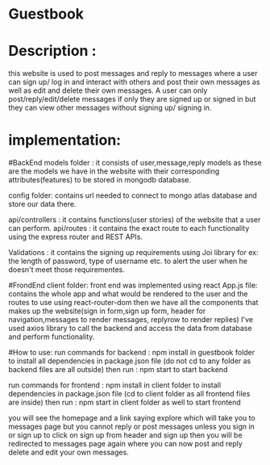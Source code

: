# Guestbook

# Description :
this website is used to post messages and reply to messages where a user can sign up/ log in and interact with others and post their own messages as well as edit and delete their own messages. A user can only post/reply/edit/delete messages if only they are signed up or signed in but they can view other messages without signing up/ signing in.

# implementation:
#BackEnd
models folder : it consists of user,message,reply models as these are the models we have in the website with their corresponding attributes(features) to be stored in mongodb database.

config folder: contains url needed to connect to mongo atlas database and store our data there.

api/controllers : it contains functions(user stories) of the website that a user can perform.
api/routes : it contains the exact route to each functionality using the express router and REST APIs.

Validations : it contains the signing up requirements using Joi library for ex: the length of password, type of username etc. to alert the user when he doesn't meet those requirementes.

#FrondEnd
client folder:
front end was implemented using react
App.js file: contains the whole app and what would be rendered to the user and the routes to use using react-router-dom
then we have all the components that makes up the website(sign in form,sign up form, header for navigation,messages to render messages, replyrow to render replies)
I've used axios library to call the backend and access the data from database and perform functionality.


#How to use:
run commands for backend : npm install in guestbook folder to install all dependencies in package.json file (do not cd to any folder as backend files are all outside) then run : npm start to start backend

run commands for frontend : npm install in client folder to install dependencies in package.json file (cd to client folder as all frontend files are inside) then run : npm start in client folder as well to start frontend


you will see the homepage and a link saying explore which will take you to messages page but you cannot reply or post messages unless you sign in or sign up to click on sign up from header and sign up then you will be redirected to messages page again where you can now post and reply delete and edit your own messages.

